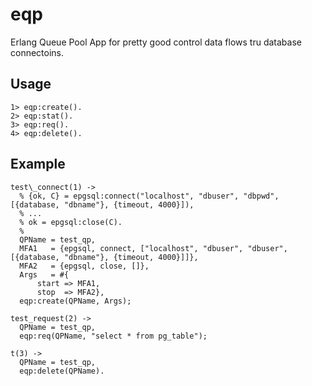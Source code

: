 eqp
=====

Erlang Queue Pool
App for pretty good control data flows tru database connectoins.


Usage
-----

    1> eqp:create().
    2> eqp:stat().
    3> eqp:req().
    4> eqp:delete().

Example
-------

```
test\_connect(1) ->
  % {ok, C} = epgsql:connect("localhost", "dbuser", "dbpwd", [{database, "dbname"}, {timeout, 4000}]),
  % ...
  % ok = epgsql:close(C).
  %
  QPName = test_qp,
  MFA1   = {epgsql, connect, ["localhost", "dbuser", "dbuser", [{database, "dbname"}, {timeout, 4000}]]},
  MFA2   = {epgsql, close, []},
  Args   = #{
      start => MFA1,
      stop  => MFA2},
  eqp:create(QPName, Args);

test_request(2) ->
  QPName = test_qp,
  eqp:req(QPName, "select * from pg_table");

t(3) ->
  QPName = test_qp,
  eqp:delete(QPName).
```
